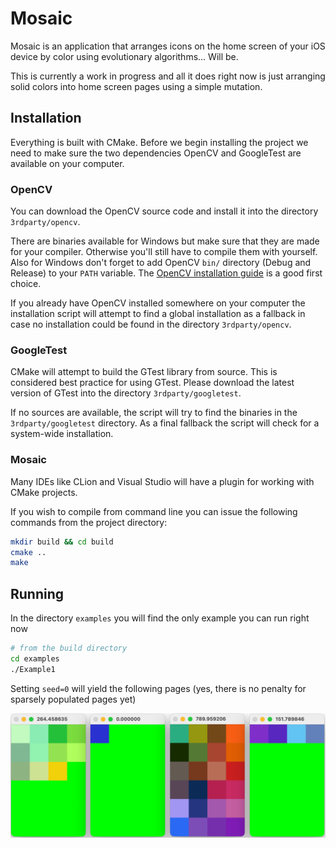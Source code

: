 # Mosaic

Mosaic is an application that arranges icons on the home screen of your iOS device by color using evolutionary algorithms... Will be.

This is currently a work in progress and all it does right now is just arranging solid colors into home screen pages using a simple mutation.

## Installation

Everything is built with CMake. Before we begin installing the project we need to make sure the two dependencies OpenCV and GoogleTest are available on your computer.

### OpenCV

You can download the OpenCV source code and install it into the directory `3rdparty/opencv`. 

There are binaries available for Windows but make sure that they are made for your compiler. Otherwise you'll still have to compile them with yourself. Also for Windows don't forget to add OpenCV `bin/` directory (Debug and Release) to your `PATH` variable.
The [OpenCV installation guide](https://docs.opencv.org/master/d3/d52/tutorial_windows_install.htmlhttps://docs.opencv.org/master/d3/d52/tutorial_windows_install.html) is a good first choice. 

If you already have OpenCV installed somewhere on your computer the installation script will attempt to find a global installation as a fallback in case no installation could be found in the directory `3rdparty/opencv`. 

### GoogleTest

CMake will attempt to build the GTest library from source. This is considered best practice for using GTest. Please download the latest version of GTest into the directory `3rdparty/googletest`.

If no sources are available, the script will try to find the binaries in the `3rdparty/googletest` directory. As a final fallback the script will check for a system-wide installation.

### Mosaic

Many IDEs like CLion and Visual Studio will have a plugin for working with CMake projects.

If you wish to compile from command line you can issue the following commands from the project directory:

```bash
mkdir build && cd build
cmake ..
make
```

## Running

In the directory `examples` you will find the only example you can run right now

```bash
# from the build directory
cd examples
./Example1
```

Setting `seed=0` will yield the following pages (yes, there is no penalty for sparsely populated pages yet)

![example1 seed0](example1_seed0.png)
